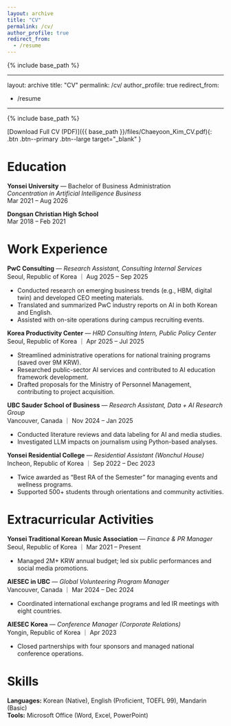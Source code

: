 ```yaml
---
layout: archive
title: "CV"
permalink: /cv/
author_profile: true
redirect_from:
  - /resume
---
```


{% include base_path %}

---
layout: archive
title: "CV"
permalink: /cv/
author_profile: true
redirect_from:
  - /resume
---

{% include base_path %}

[Download Full CV (PDF)]({{ base_path }}/files/Chaeyoon_Kim_CV.pdf){: .btn .btn--primary .btn--large target="_blank" }


Education
======
**Yonsei University** — Bachelor of Business Administration  
*Concentration in Artificial Intelligence Business*  
Mar 2021 – Aug 2026  

**Dongsan Christian High School**  
Mar 2018 – Feb 2021

Work Experience
======
**PwC Consulting** — *Research Assistant, Consulting Internal Services*  
Seoul, Republic of Korea ｜ Aug 2025 – Sep 2025  
- Conducted research on emerging business trends (e.g., HBM, digital twin) and developed CEO meeting materials.  
- Translated and summarized PwC industry reports on AI in both Korean and English.  
- Assisted with on-site operations during campus recruiting events.

**Korea Productivity Center** — *HRD Consulting Intern, Public Policy Center*  
Seoul, Republic of Korea ｜ Apr 2025 – Jul 2025  
- Streamlined administrative operations for national training programs (saved over 9M KRW).  
- Researched public-sector AI services and contributed to AI education framework development.  
- Drafted proposals for the Ministry of Personnel Management, contributing to project acquisition.

**UBC Sauder School of Business** — *Research Assistant, Data + AI Research Group*  
Vancouver, Canada ｜ Nov 2024 – Jan 2025  
- Conducted literature reviews and data labeling for AI and media studies.  
- Investigated LLM impacts on journalism using Python-based analyses.

**Yonsei Residential College** — *Residential Assistant (Wonchul House)*  
Incheon, Republic of Korea ｜ Sep 2022 – Dec 2023  
- Twice awarded as “Best RA of the Semester” for managing events and wellness programs.  
- Supported 500+ students through orientations and community activities.
  
Extracurricular Activities
======
**Yonsei Traditional Korean Music Association** — *Finance & PR Manager*  
Seoul, Republic of Korea ｜ Mar 2021 – Present  
- Managed 2M+ KRW annual budget; led six public performances and social media promotions.

**AIESEC in UBC** — *Global Volunteering Program Manager*  
Vancouver, Canada ｜ Mar 2024 – Dec 2024  
- Coordinated international exchange programs and led IR meetings with eight countries.

**AIESEC Korea** — *Conference Manager (Corporate Relations)*  
Yongin, Republic of Korea ｜ Apr 2023  
- Closed partnerships with four sponsors and managed national conference operations.
  
Skills
======
**Languages:** Korean (Native), English (Proficient, TOEFL 99), Mandarin (Basic)  
**Tools:** Microsoft Office (Word, Excel, PowerPoint)
